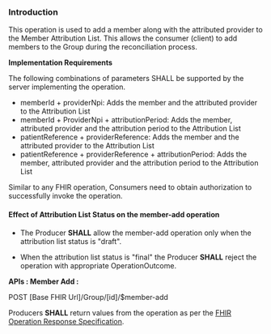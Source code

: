 

### Introduction

This operation is used to add a member along with the attributed provider to the Member Attribution List.
This allows the consumer (client) to add members to the Group during the reconciliation process.


**Implementation Requirements**

The following combinations of parameters SHALL be supported by the server implementing the operation.

* memberId + providerNpi: Adds the member and the attributed provider to the Attribution List
* memberId + ProviderNpi + attributionPeriod: Adds the member, attributed provider and the attribution period to the Attribution List
* patientReference + providerReference: Adds the member and the attributed provider to the Attribution List
* patientReference + providerReference + attributionPeriod: Adds the member, attributed provider and the attribution period to the Attribution List

Similar to any FHIR operation, Consumers need to obtain authorization to successfully invoke the operation. 

#### Effect of Attribution List Status on the member-add operation

* The Producer **SHALL** allow the member-add operation only when the attribution list status is "draft". 

* When the attribution list status is "final" the Producer **SHALL** reject the operation with appropriate OperationOutcome.


**APIs : Member Add :**

POST [Base FHIR Url]/Group/[id]/$member-add

Producers **SHALL** return values from the operation as per the [FHIR Operation Response Specification](https://hl7.org/fhir/operations.html#response).

